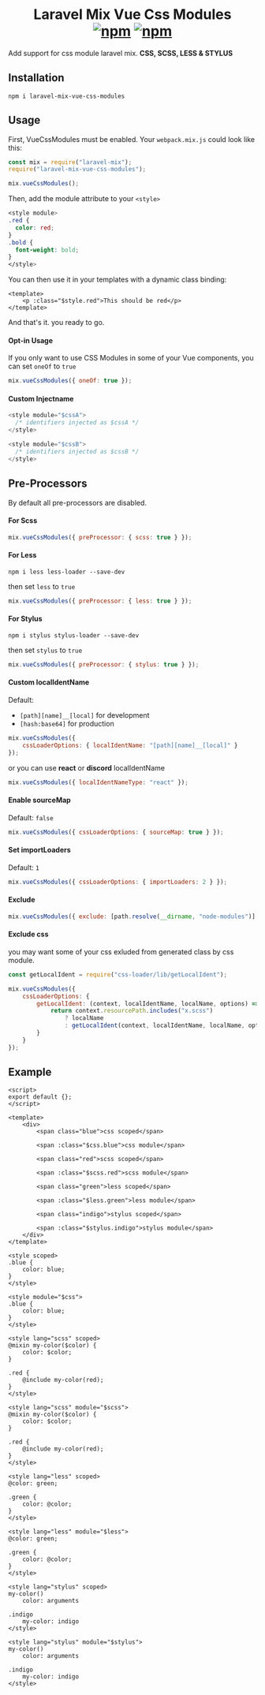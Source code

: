 <h1 align="center">
    Laravel Mix Vue Css Modules
    <br>
    <a href="https://www.npmjs.com/package/laravel-mix-vue-css-modules"><img src="https://img.shields.io/npm/v/laravel-mix-vue-css-modules.svg?style=for-the-badge" alt="npm" /></a> <a href="https://www.npmjs.com/package/laravel-mix-vue-css-modules"><img src="https://img.shields.io/npm/dt/laravel-mix-vue-css-modules.svg?style=for-the-badge" alt="npm" /></a>
</h1>

Add support for css module laravel mix. **CSS, SCSS, LESS & STYLUS**

## Installation

```
npm i laravel-mix-vue-css-modules
```

## Usage

First, VueCssModules must be enabled. Your `webpack.mix.js` could look like this:

```js
const mix = require("laravel-mix");
require("laravel-mix-vue-css-modules");

mix.vueCssModules();
```

Then, add the module attribute to your `<style>`

```css
<style module>
.red {
  color: red;
}
.bold {
  font-weight: bold;
}
</style>
```

You can then use it in your templates with a dynamic class binding:

```vue
<template>
    <p :class="$style.red">This should be red</p>
</template>
```

And that's it. you ready to go.

#### Opt-in Usage

If you only want to use CSS Modules in some of your Vue components, you can set `oneOf` to `true`

```js
mix.vueCssModules({ oneOf: true });
```

#### Custom Injectname

```js
<style module="$cssA">
  /* identifiers injected as $cssA */
</style>

<style module="$cssB">
  /* identifiers injected as $cssB */
</style>
```

## Pre-Processors

By default all pre-processors are disabled.

#### For Scss

```js
mix.vueCssModules({ preProcessor: { scss: true } });
```

#### For Less

`npm i less less-loader --save-dev`

then set `less` to `true`

```js
mix.vueCssModules({ preProcessor: { less: true } });
```

#### For Stylus

`npm i stylus stylus-loader --save-dev`

then set `stylus` to `true`

```js
mix.vueCssModules({ preProcessor: { stylus: true } });
```

#### Custom localIdentName

Default:

-   `[path][name]__[local]` for development
-   `[hash:base64]` for production

```js
mix.vueCssModules({
    cssLoaderOptions: { localIdentName: "[path][name]__[local]" }
});
```

or you can use **react** or **discord** localIdentName

```js
mix.vueCssModules({ localIdentNameType: "react" });
```

#### Enable sourceMap

Default: `false`

```js
mix.vueCssModules({ cssLoaderOptions: { sourceMap: true } });
```

#### Set importLoaders

Default: `1`

```js
mix.vueCssModules({ cssLoaderOptions: { importLoaders: 2 } });
```

#### Exclude

```js
mix.vueCssModules({ exclude: [path.resolve(__dirname, "node-modules")] });
```

#### Exclude css

you may want some of your css exluded from generated class by css module.

```js
const getLocalIdent = require("css-loader/lib/getLocalIdent");

mix.vueCssModules({
    cssLoaderOptions: {
        getLocalIdent: (context, localIdentName, localName, options) => {
            return context.resourcePath.includes("x.scss")
                ? localName
                : getLocalIdent(context, localIdentName, localName, options);
        }
    }
});
```

## Example

```vue
<script>
export default {};
</script>

<template>
    <div>
        <span class="blue">css scoped</span>

        <span :class="$css.blue">css module</span>

        <span class="red">scss scoped</span>

        <span :class="$scss.red">scss module</span>

        <span class="green">less scoped</span>

        <span :class="$less.green">less module</span>

        <span class="indigo">stylus scoped</span>

        <span :class="$stylus.indigo">stylus module</span>
    </div>
</template>

<style scoped>
.blue {
    color: blue;
}
</style>

<style module="$css">
.blue {
    color: blue;
}
</style>

<style lang="scss" scoped>
@mixin my-color($color) {
    color: $color;
}

.red {
    @include my-color(red);
}
</style>

<style lang="scss" module="$scss">
@mixin my-color($color) {
    color: $color;
}

.red {
    @include my-color(red);
}
</style>

<style lang="less" scoped>
@color: green;

.green {
    color: @color;
}
</style>

<style lang="less" module="$less">
@color: green;

.green {
    color: @color;
}
</style>

<style lang="stylus" scoped>
my-color()
    color: arguments

.indigo
    my-color: indigo
</style>

<style lang="stylus" module="$stylus">
my-color()
    color: arguments

.indigo
    my-color: indigo
</style>
```
